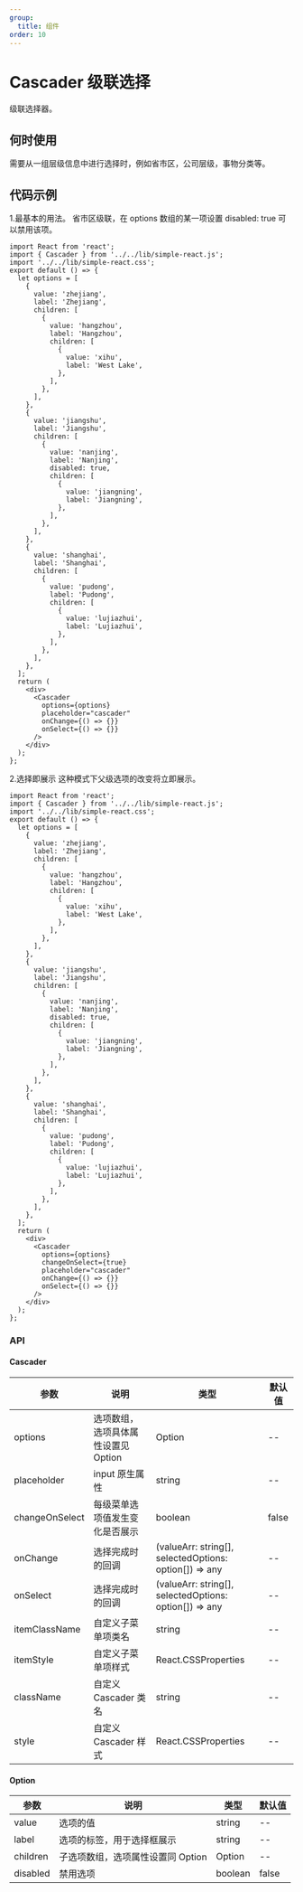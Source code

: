 ```yaml
---
group:
  title: 组件
order: 10
---
```


# Cascader 级联选择

级联选择器。

## 何时使用

需要从一组层级信息中进行选择时，例如省市区，公司层级，事物分类等。

## 代码示例

1.最基本的用法。
省市区级联，在 options 数组的某一项设置 disabled: true 可以禁用该项。

```tsx
import React from 'react';
import { Cascader } from '../../lib/simple-react.js';
import '../../lib/simple-react.css';
export default () => {
  let options = [
    {
      value: 'zhejiang',
      label: 'Zhejiang',
      children: [
        {
          value: 'hangzhou',
          label: 'Hangzhou',
          children: [
            {
              value: 'xihu',
              label: 'West Lake',
            },
          ],
        },
      ],
    },
    {
      value: 'jiangshu',
      label: 'Jiangshu',
      children: [
        {
          value: 'nanjing',
          label: 'Nanjing',
          disabled: true,
          children: [
            {
              value: 'jiangning',
              label: 'Jiangning',
            },
          ],
        },
      ],
    },
    {
      value: 'shanghai',
      label: 'Shanghai',
      children: [
        {
          value: 'pudong',
          label: 'Pudong',
          children: [
            {
              value: 'lujiazhui',
              label: 'Lujiazhui',
            },
          ],
        },
      ],
    },
  ];
  return (
    <div>
      <Cascader
        options={options}
        placeholder="cascader"
        onChange={() => {}}
        onSelect={() => {}}
      />
    </div>
  );
};
```

2.选择即展示
这种模式下父级选项的改变将立即展示。

```tsx
import React from 'react';
import { Cascader } from '../../lib/simple-react.js';
import '../../lib/simple-react.css';
export default () => {
  let options = [
    {
      value: 'zhejiang',
      label: 'Zhejiang',
      children: [
        {
          value: 'hangzhou',
          label: 'Hangzhou',
          children: [
            {
              value: 'xihu',
              label: 'West Lake',
            },
          ],
        },
      ],
    },
    {
      value: 'jiangshu',
      label: 'Jiangshu',
      children: [
        {
          value: 'nanjing',
          label: 'Nanjing',
          disabled: true,
          children: [
            {
              value: 'jiangning',
              label: 'Jiangning',
            },
          ],
        },
      ],
    },
    {
      value: 'shanghai',
      label: 'Shanghai',
      children: [
        {
          value: 'pudong',
          label: 'Pudong',
          children: [
            {
              value: 'lujiazhui',
              label: 'Lujiazhui',
            },
          ],
        },
      ],
    },
  ];
  return (
    <div>
      <Cascader
        options={options}
        changeOnSelect={true}
        placeholder="cascader"
        onChange={() => {}}
        onSelect={() => {}}
      />
    </div>
  );
};
```

### API

#### Cascader

| 参数           | 说明                                | 类型                                                   | 默认值 |
| -------------- | ----------------------------------- | ------------------------------------------------------ | ------ |
| options        | 选项数组，选项具体属性设置见 Option | Option                                                 | --     |
| placeholder    | input 原生属性                      | string                                                 | --     |
| changeOnSelect | 每级菜单选项值发生变化是否展示      | boolean                                                | false  |
| onChange       | 选择完成时的回调                    | (valueArr: string[], selectedOptions: option[]) => any | --     |
| onSelect       | 选择完成时的回调                    | (valueArr: string[], selectedOptions: option[]) => any | --     |
| itemClassName  | 自定义子菜单项类名                  | string                                                 | --     |
| itemStyle      | 自定义子菜单项样式                  | React.CSSProperties                                    | --     |
| className      | 自定义 Cascader 类名                | string                                                 | --     |
| style          | 自定义 Cascader 样式                | React.CSSProperties                                    | --     |

#### Option

| 参数     | 说明                              | 类型    | 默认值 |
| -------- | --------------------------------- | ------- | ------ |
| value    | 选项的值                          | string  | --     |
| label    | 选项的标签，用于选择框展示        | string  | --     |
| children | 子选项数组，选项属性设置同 Option | Option  | --     |
| disabled | 禁用选项                          | boolean | false  |
